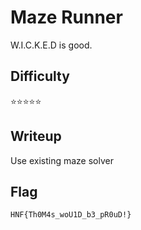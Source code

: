 # Maze Runner

W.I.C.K.E.D is good.

## Difficulty

⭐️️️️️⭐️⭐️️️️️️️️⭐️⭐️️️️️️️️

## Writeup

Use existing maze solver

## Flag

`HNF{Th0M4s_woU1D_b3_pR0uD!}`